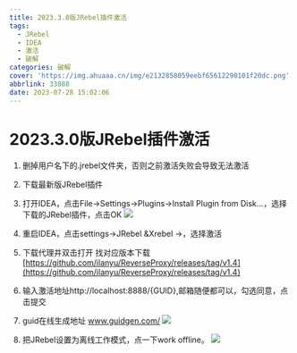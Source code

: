 ```yaml
---
title: 2023.3.0版JRebel插件激活
tags:
  - JRebel
  - IDEA
  - 激活
  - 破解
categories: 破解
cover: 'https://img.ahuaaa.cn/img/e2132858059eebf65612290101f20dc.png'
abbrlink: 33888
date: 2023-07-28 15:02:06
---
```


# 2023.3.0版JRebel插件激活
1. 删掉用户名下的.jrebel文件夹，否则之前激活失败会导致无法激活

2. 下载最新版JRebel插件

3. 打开IDEA，点击File->Settings->Plugins->Install Plugin from Disk...，选择下载的JRebel插件，点击OK
   ![](https://img.ahuaaa.cn/img/e2132858059eebf65612290101f20dc.png)
4. 重启IDEA，点击settings->JRebel &Xrebel ->，选择激活

5. 下载代理并双击打开 找对应版本下载 [https://github.com/ilanyu/ReverseProxy/releases/tag/v1.4](https://github.com/ilanyu/ReverseProxy/releases/tag/v1.4)
   
6. 输入激活地址http://localhost:8888/{GUID},邮箱随便都可以，勾选同意，点击提交
7. guid在线生成地址 www.guidgen.com/
   ![](https://img.ahuaaa.cn/img/1690528306014.png)


8. 把JRebel设置为离线工作模式，点一下work offline。
![](https://img.ahuaaa.cn/img/dfe1ae8aea10d73b4b242a683c44e62.png)